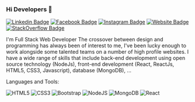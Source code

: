 ### Hi Developers 👋

[![Linkedin Badge](https://img.shields.io/badge/LinkedIn-chhuti--mistry-informational)](https://www.linkedin.com/in/chhuti-mistry/)
[![Facebook Badge](https://img.shields.io/badge/Facebook-chhuti.mistry-blue)](https://www.facebook.com/chhuti.mistry/)
[![Instagram Badge](https://img.shields.io/badge/Instagram-chhuti__mistry-critical)](https://www.instagram.com/chhuti_mistry/)
[![Website Badge](https://img.shields.io/badge/Dream-love.chhuti-important)](https://www.instagram.com/love.chhuti/)
[![StackOverflow Badge](https://img.shields.io/badge/StackOverflow-chhuti--mistry-yellowgreen)](https://stackoverflow.com/users/17881804/chhuti-mistry)

I'm
Full Stack Web Developer
The crossover between design and programming has always been of interest to me, I've been lucky enough to work alongside some talented teams on a number of high profile websites. I have a wide range of skills that include back-end development using open source technology (NodeJs), front-end development (React, ReactJs, HTML5, CSS3, Javascript), database (MongoDB), ...

Languages and Tools: 

<img alt="HTML5" src="https://img.shields.io/badge/html5-%23E34F26.svg?style=flat-square&logo=html5&logoColor=white"/> <img alt="CSS3" src="https://img.shields.io/badge/css3-%231572B6.svg?style=flat-square&logo=css3&logoColor=white"/> <img alt="Bootstrap" src="https://img.shields.io/badge/bootstrap-%23563D7C.svg?style=flat-square&logo=bootstrap&logoColor=white"/> <img alt="NodeJS" src="https://img.shields.io/badge/node.js-%2343853D.svg?style=flat-square&logo=node-dot-js&logoColor=white"/> <img alt="MongoDB" src ="https://img.shields.io/badge/MongoDB-%234ea94b.svg?style=flat-square&logo=mongodb&logoColor=white"/> <img alt="React" src="https://img.shields.io/badge/react-%2320232a.svg?style=flat-square&logo=react&logoColor=%2361DAFB"/> 

<!--
**ChhutiMistry/ChhutiMistry** is a ✨ _special_ ✨ repository because its `README.md` (this file) appears on your GitHub profile.

Here are some ideas to get you started:

- 🔭 I’m currently working on ...
- 🌱 I’m currently learning ...
- 👯 I’m looking to collaborate on ...
- 🤔 I’m looking for help with ...
- 💬 Ask me about ...
- 📫 How to reach me: ...
- 😄 Pronouns: ...
- ⚡ Fun fact: .....

-->
